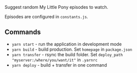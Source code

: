 Suggest random My Little Pony episodes to watch.

Episodes are configured in `constants.js`.

## Commands

* `yarn start` - run the application in development mode
* `yarn build` - build production. Set `homepage` in `package.json`
* `yarn transfer` - rsync the build folder. Set `deploy_path "myserver:/where/you/want/it"` in `.yarnrc`
* `yarn deploy` - build + transfer in one command
